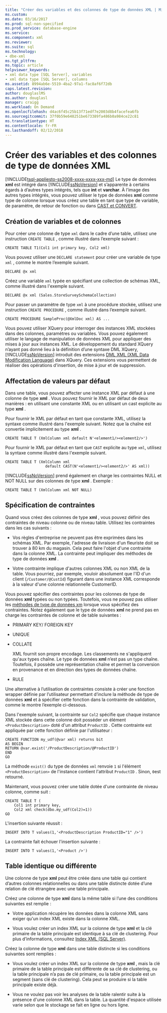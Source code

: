 ```yaml
---
title: "Créer des variables et des colonnes de type de données XML | Microsoft Docs"
ms.custom: 
ms.date: 03/16/2017
ms.prod: sql-non-specified
ms.prod_service: database-engine
ms.service: 
ms.component: xml
ms.reviewer: 
ms.suite: sql
ms.technology:
- dbe-xml
ms.tgt_pltfrm: 
ms.topic: article
helpviewer_keywords:
- xml data type [SQL Server], variables
- xml data type [SQL Server], columns
ms.assetid: 8994ab6e-5519-4ba2-97a1-fac8af6f72db
caps.latest.revision: 
author: douglaslMS
ms.author: douglasl
manager: craigg
ms.workload: On Demand
ms.openlocfilehash: d4ac6f45c25b13f71edf7e2003d8b4facefea6fb
ms.sourcegitcommit: 37f0b59e648251be673389fa486b0a984ce22c81
ms.translationtype: HT
ms.contentlocale: fr-FR
ms.lasthandoff: 02/12/2018
---
```

# <a name="create-xml-data-type-variables-and-columns"></a>Créer des variables et des colonnes de type de données XML
[!INCLUDE[tsql-appliesto-ss2008-xxxx-xxxx-xxx-md](../../includes/tsql-appliesto-ss2008-xxxx-xxxx-xxx-md.md)]
Le type de données **xml** est intégré dans [!INCLUDE[ssNoVersion](../../includes/ssnoversion-md.md)] et s’apparente à certains égards à d’autres types intégrés, tels que **int** et **varchar**. À l’image des autres types intégrés, vous pouvez utiliser le type de données **xml** comme type de colonne lorsque vous créez une table en tant que type de variable, de paramètre, de retour de fonction ou dans [CAST et CONVERT](../../t-sql/functions/cast-and-convert-transact-sql.md).  
  
## <a name="creating-columns-and-variables"></a>Création de variables et de colonnes  
 Pour créer une colonne de type `xml` dans le cadre d’une table, utilisez une instruction `CREATE TABLE` , comme illustré dans l’exemple suivant :  
  
```  
CREATE TABLE T1(Col1 int primary key, Col2 xml)   
```  
  
 Vous pouvez utiliser une `DECLARE statement` pour créer une variable de type `xml` , comme le montre l’exemple suivant.  
  
```  
DECLARE @x xml   
```  
  
 Créez une variable `xml` typée en spécifiant une collection de schémas XML, comme illustré dans l'exemple suivant.  
  
```  
DECLARE @x xml (Sales.StoreSurveySchemaCollection)  
```  
  
 Pour passer un paramètre de type `xml` à une procédure stockée, utilisez une instruction `CREATE PROCEDURE` , comme illustré dans l’exemple suivant.  
  
```  
CREATE PROCEDURE SampleProc(@XmlDoc xml) AS ...   
```  
  
 Vous pouvez utiliser XQuery pour interroger des instances XML stockées dans des colonnes, paramètres ou variables. Vous pouvez également utiliser le langage de manipulation de données XML pour appliquer des mises à jour aux instances XML. Le développement du standard XQuery n’ayant pas donné lieu à la définition d’une syntaxe DML XQuery, [!INCLUDE[ssNoVersion](../../includes/ssnoversion-md.md)] introduit des extensions [DML XML (XML Data Modification Language)](../../t-sql/xml/xml-data-modification-language-xml-dml.md) dans XQuery. Ces extensions vous permettent de réaliser des opérations d'insertion, de mise à jour et de suppression.  
  
## <a name="assigning-defaults"></a>Affectation de valeurs par défaut  
 Dans une table, vous pouvez affecter une instance XML par défaut à une colonne de type **xml** . Vous pouvez fournir le XML par défaut de deux manières : en utilisant une constante XML ou en utilisant un cast explicite au type **xml** .  
  
 Pour fournir le XML par défaut en tant que constante XML, utilisez la syntaxe comme illustré dans l'exemple suivant. Notez que la chaîne est convertie implicitement au type **xml** .  
  
```  
CREATE TABLE T (XmlColumn xml default N'<element1/><element2/>')  
```  
  
 Pour fournir le XML par défaut en tant que `CAST` explicite au type `xml`, utilisez la syntaxe comme illustré dans l'exemple suivant.  
  
```  
CREATE TABLE T (XmlColumn xml   
                  default CAST(N'<element1/><element2/>' AS xml))  
```  
  
 [!INCLUDE[ssNoVersion](../../includes/ssnoversion-md.md)] prend également en charge les contraintes NULL et NOT NULL sur des colonnes de type **xml** . Exemple :  
  
```  
CREATE TABLE T (XmlColumn xml NOT NULL)  
```  
  
## <a name="specifying-constraints"></a>Spécification de contraintes  
 Quand vous créez des colonnes de type **xml** , vous pouvez définir des contraintes de niveau colonne ou de niveau table. Utilisez les contraintes dans les cas suivants :  
  
-   Vos règles d'entreprise ne peuvent pas être exprimées dans les schémas XML. Par exemple, l'adresse de livraison d'un fleuriste doit se trouver à 80 km du magasin. Cela peut faire l'objet d'une contrainte dans la colonne XML. La contrainte peut impliquer des méthodes de type de données **xml** .  
  
-   Votre contrainte implique d'autres colonnes XML ou non XML de la table. Vous pourriez, par exemple, vouloir absolument que l'ID d'un client (`/Customer/@CustId`) figurant dans une instance XML corresponde à la valeur d'une colonne relationnelle CustomerID.  
  
 Vous pouvez spécifier des contraintes pour les colonnes de type de données **xml** typées ou non typées. Toutefois, vous ne pouvez pas utiliser les [méthodes de type de données xm](../../t-sql/xml/xml-data-type-methods.md) lorsque vous spécifiez des contraintes. Notez également que le type de données **xml** ne prend pas en charge les contraintes de colonne et de table suivantes :  
  
-   PRIMARY KEY/ FOREIGN KEY  
  
-   UNIQUE  
  
-   COLLATE  
  
     XML fournit son propre encodage. Les classements ne s'appliquent qu'aux types chaîne. Le type de données **xml** n’est pas un type chaîne. Toutefois, il possède une représentation chaîne et permet la conversion en provenance et en direction des types de données chaîne.  
  
-   RULE  
  
 Une alternative à l’utilisation de contraintes consiste à créer une fonction wrapper définie par l’utilisateur permettant d’inclure la méthode de type de données **xml** et à spécifier cette fonction dans la contrainte de validation, comme le montre l’exemple ci-dessous.  
  
 Dans l'exemple suivant, la contrainte sur `Col2` spécifie que chaque instance XML stockée dans cette colonne doit posséder un élément `<ProductDescription>` doté d'un attribut `ProductID` . Cette contrainte est appliquée par cette fonction définie par l'utilisateur :  
  
```  
CREATE FUNCTION my_udf(@var xml) returns bit  
AS BEGIN   
RETURN @var.exist('/ProductDescription/@ProductID')  
END  
GO  
```  
  
 La méthode `exist()` du type de données `xml` renvoie `1` si l'élément `<ProductDescription>` de l'instance contient l'attribut `ProductID` . Sinon, `0`est retourné.  
  
 Maintenant, vous pouvez créer une table dotée d'une contrainte de niveau colonne, comme suit :  
  
```  
CREATE TABLE T (  
    Col1 int primary key,   
    Col2 xml check(dbo.my_udf(Col2)=1))  
GO  
```  
  
 L'insertion suivante réussit :  
  
```  
INSERT INTO T values(1,'<ProductDescription ProductID="1" />')  
```  
  
 La contrainte fait échouer l'insertion suivante :  
  
```  
INSERT INTO T values(1,'<Product />')  
```  
  
## <a name="same-or-different-table"></a>Table identique ou différente  
 Une colonne de type **xml** peut être créée dans une table qui contient d’autres colonnes relationnelles ou dans une table distincte dotée d’une relation de clé étrangère avec une table principale.  
  
 Créez une colonne de type **xml** dans la même table si l’une des conditions suivantes est remplie :  
  
-   Votre application récupère les données dans la colonne XML sans exiger qu'un index XML existe dans la colonne XML.  
  
-   Vous voulez créer un index XML sur la colonne de type **xml** et la clé primaire de la table principale est identique à sa clé de clustering. Pour plus d’informations, consultez [Index XML &#40;SQL Server&#41;](../../relational-databases/xml/xml-indexes-sql-server.md).  
  
 Créez la colonne de type **xml** dans une table distincte si les conditions suivantes sont remplies :  
  
-   Vous voulez créer un index XML sur la colonne de type **xml** , mais la clé primaire de la table principale est différente de sa clé de clustering, ou la table principale n’a pas de clé primaire, ou la table principale est un segment (sans clé de clustering). Cela peut se produire si la table principale existe déjà.  
  
-   Vous ne voulez pas voir les analyses de la table ralentir suite à la présence d'une colonne XML dans la table. La quantité d'espace utilisée varie selon que le stockage se fait en ligne ou hors ligne.  
  
  
